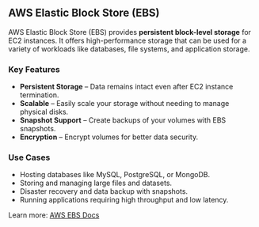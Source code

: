 ## AWS Elastic Block Store (EBS)

AWS Elastic Block Store (EBS) provides **persistent block-level storage** for EC2 instances. It offers high-performance storage that can be used for a variety of workloads like databases, file systems, and application storage.

### Key Features  
- **Persistent Storage** – Data remains intact even after EC2 instance termination.
- **Scalable** – Easily scale your storage without needing to manage physical disks.
- **Snapshot Support** – Create backups of your volumes with EBS snapshots.
- **Encryption** – Encrypt volumes for better data security.

### Use Cases  
- Hosting databases like MySQL, PostgreSQL, or MongoDB.
- Storing and managing large files and datasets.
- Disaster recovery and data backup with snapshots.
- Running applications requiring high throughput and low latency.

Learn more: [AWS EBS Docs](https://aws.amazon.com/ebs/)
